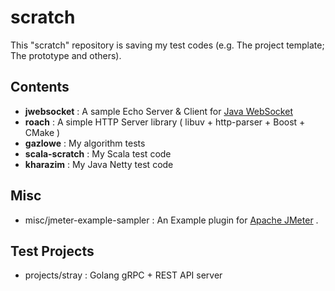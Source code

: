 # scratch

This "scratch" repository is saving my test codes 
(e.g. The project template; The prototype and others).

## Contents
* **jwebsocket** : A sample Echo Server & Client for [Java WebSocket](https://github.com/TooTallNate/Java-WebSocket)
* **roach** : A simple HTTP Server library ( libuv + http-parser + Boost + CMake )
* **gazlowe** : My algorithm tests
* **scala-scratch** : My Scala test code
* **kharazim** : My Java Netty test code


## Misc
* misc/jmeter-example-sampler : An Example plugin for [Apache JMeter](http://jmeter.apache.org/) .

## Test Projects
* projects/stray : Golang gRPC + REST API server


